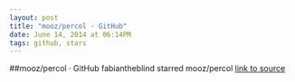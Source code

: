 ```yaml
---
layout: post
title: "mooz/percol · GitHub"
date: June 14, 2014 at 06:14PM
tags: github, stars
---
```

##mooz/percol · GitHub
fabiantheblind starred mooz/percol
[link to source](http://ift.tt/yuaEJT) 
